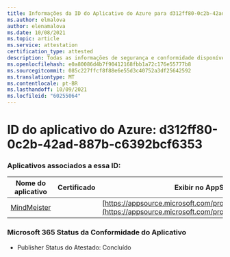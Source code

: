 ```yaml
---
title: Informações da ID do Aplicativo do Azure para d312ff80-0c2b-42ad-887b-c6392bcf6353
ms.author: elmalova
author: elenamalova
ms.date: 10/08/2021
ms.topic: article
ms.service: attestation
certification_type: attested
description: Todas as informações de segurança e conformidade disponíveis para d312ff80-0c2b-42ad-887b-c6392bcf6353.
ms.openlocfilehash: e0a80086d4b7f90412168fbb1a72c176e55777b8
ms.sourcegitcommit: 085c227ffcf8f88e6e55d3c40752a3df25642592
ms.translationtype: MT
ms.contentlocale: pt-BR
ms.lasthandoff: 10/09/2021
ms.locfileid: "60255064"
---
```

# <a name="azure-app-id-d312ff80-0c2b-42ad-887b-c6392bcf6353"></a>ID do aplicativo do Azure: d312ff80-0c2b-42ad-887b-c6392bcf6353


### <a name="apps-associated-with-this-id"></a>Aplicativos associados a essa ID:
| **Nome do aplicativo** | **Certificado** | **Exibir no AppSource** |
|--------------|---------------|-----------------------|
| [MindMeister](https://docs.microsoft.com/microsoft-365-app-certification/forward/WA104381116) |  | [https://appsource.microsoft.com/product/office/WA104381116](https://appsource.microsoft.com/product/office/WA104381116) |

### <a name="microsoft-365-app-compliance-status"></a>Microsoft 365 Status da Conformidade do Aplicativo
- Publisher Status do Atestado: Concluído
